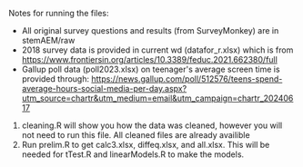 Notes for running the files:
- All original survey questions and results (from SurveyMonkey) are in stemAEM/raw
- 2018 survey data is provided in current wd (datafor_r.xlsx) which is from https://www.frontiersin.org/articles/10.3389/feduc.2021.662380/full
- Gallup poll data (poll2023.xlsx) on teenager's average screen time is provided through: https://news.gallup.com/poll/512576/teens-spend-average-hours-social-media-per-day.aspx?utm_source=chartr&utm_medium=email&utm_campaign=chartr_20240617

1. cleaning.R will show you how the data was cleaned, however you will not need to run this file. All cleaned files are already availible
2. Run prelim.R to get calc3.xlsx, diffeq.xlsx, and all.xlsx. This will be needed for tTest.R and linearModels.R to make the models.
